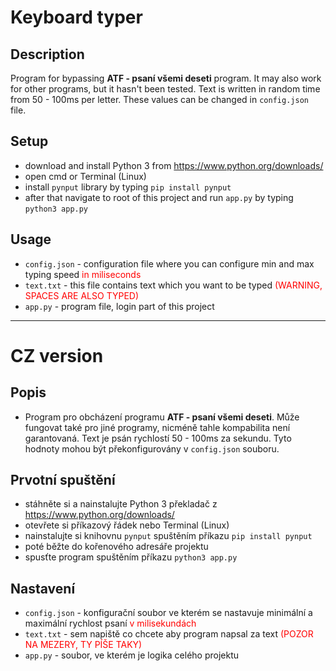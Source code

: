 # Keyboard typer
## Description
Program for bypassing <b>ATF - psaní všemi deseti</b> program. It may also work for other programs, but it hasn't been tested. Text is written in random time from 50 - 100ms per letter. These values can be changed in `config.json` file.

## Setup
- download and install Python 3 from https://www.python.org/downloads/
- open cmd or Terminal (Linux)
- install `pynput` library by typing `pip install pynput`
- after that navigate to root of this project and run `app.py` by typing `python3 app.py`

## Usage
- `config.json` - configuration file where you can configure min and max typing speed <span style="color:red">in miliseconds</span>
- `text.txt`    - this file contains text which you want to be typed <span style="color:red">(WARNING, SPACES ARE ALSO TYPED)</span>
- `app.py`      - program file, login part of this project

------------------------------------------------------------------------

# CZ version
## Popis
- Program pro obcházení programu <b>ATF - psaní všemi deseti</b>. Může fungovat také pro jiné programy, nicméně tahle kompabilita není garantovaná. Text je psán rychlostí 50 - 100ms za sekundu. Tyto hodnoty mohou být překonfigurovány v `config.json` souboru.

## Prvotní spuštění
- stáhněte si a nainstalujte Python 3 překladač z https://www.python.org/downloads/
- otevřete si příkazový řádek nebo Terminal (Linux)
- nainstalujte si knihovnu `pynput` spuštěním příkazu `pip install pynput`
- poté běžte do kořenového adresáře projektu
- spusťte program spuštěním příkazu `python3 app.py`

## Nastavení
- `config.json` - konfigurační soubor ve kterém se nastavuje minimální a maximální rychlost psaní <span style="color:red">v milisekundách</span>
- `text.txt`    - sem napiště co chcete aby program napsal za text <span style="color:red">(POZOR NA MEZERY, TY PÍŠE TAKY)</span>
- `app.py`      - soubor, ve kterém je logika celého projektu
